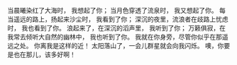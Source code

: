 当晨曦染红了大海时，
我想起了你；
当月色穿透了流泉时，
我又想起了你。
每当遥远的路上，扬起来沙尘时，
我看到了你；
深沉的夜里，流浪者在歧路上忧虑时，
我也看到了你。
浪起来了，在深沉的滔声里，
我听到了你；
万籁俱寂，在我常去倾听大自然的幽林中，
我也听到了你。
我就在你身旁，尽管你似乎在那遥远之处。
你离我是这样的近！
太阳落山了，一会儿群星就会向我闪烁。
噢，你要是也在那儿，该多好啊！
